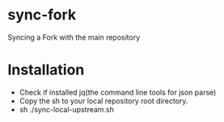 

# sync-fork
Syncing a Fork with the main repository

# Installation
* Check if installed jq(the command line tools for json parse)
* Copy the sh to your local repository root directory.
* sh ./sync-local-upstream.sh
